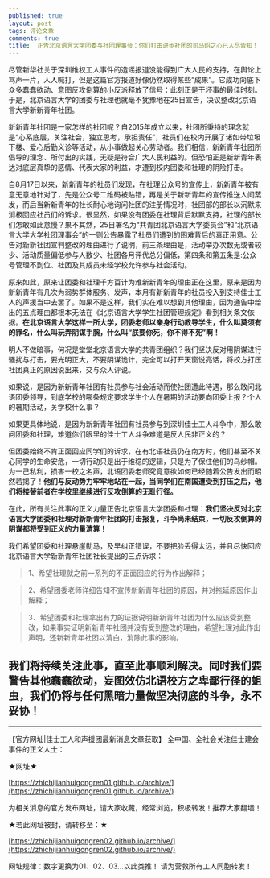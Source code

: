 ```yaml
---
published: true
layout: post
tags: 评论文章
comments: true
title:  正告北京语言大学团委与社团理事会：你们打击进步社团的司马昭之心已人尽皆知！
---
```


尽管新华社关于深圳维权工人事件的造谣报道没能得到广大人民的支持，在舆论上骂声一片，人人喊打，但是这篇官方报道好像仍然取得某些“成果”。它成功向底下众多蠢蠢欲动、意图反攻倒算的小反派释放了信号：此刻正是干坏事的最佳时刻。于是，北京语言大学的团委与社理也就毫不犹豫地在25日宣告，决议整改北京语言大学新新青年社团。

新新青年社团是一家怎样的社团呢？自2015年成立以来，社团所秉持的理念就是“心系底层，关注社会，独立思考，承担责任”，社员们在校内开展了诸如带垃圾下楼、爱心后勤义诊等活动，从小事做起关心劳动者。我们相信，新新青年社团所倡导的理念、所付出的实践，无疑是符合广大人民利益的。但恐怕正是新新青年表达对底层真挚的感情、代表大家的利益，才遭到校内团委和社理的阴险打击。

自8月17日以来，新新青年的社员们发现，在社理公众号的宣传上，新新青年被有意无意地针对了，先是公众号二维码被贴错，再是关于新新青年的宣传推送人间蒸发，而后当新新青年的社长耐心地询问社团的注册情况时，社团部的部长以沉默来消极回应社员们的诉求。很显然，如果没有团委在社理背后默默支持，社理的部长们怎敢如此怠慢？果不其然，25日署名为“共青团北京语言大学委员会”和“北京语言大学大学社团理事会”的一则公告暴露了社员们遭到的困难背后的真正用意。公告对新新社团宣判整改的理由进行了说明，前三条理由是，活动举办次数无或者较少、活动质量偏低参与人数少、社团各月评优总分偏低，第四条和第五条是:公众号管理不到位、社团及其成员未经学校允许参与社会活动。

原来如此，原来让团委和社理千方百计为难新新青年的理由正在这里，原来是因为新新青年有几次为弱势群体服务、发声，本月有新新青年的社员投入到支持佳士工人的声援当中去罢了。如果不是这样，我们实在难以想到其他理由，因为通告中给出的五点理由都根本无法在《北京语言大学学生社团管理规定》看到相关条文依据。**在北京语言大学这样一所大学，团委老师以亲身行动教导学生，什么叫莫须有的罪名，什么叫玩弄阴谋手腕，什么叫“朕要你死，你不得不死”啊！**

明人不做暗事，何况是堂堂北京语言大学的共青团组织？我们坚决反对用阴谋进行骚扰与打击，要光明正大，不要阴谋诡计，完全可以打开天窗说亮话，将校方打压社团真正的原因说出来，交与众人评说。

如果说，是因为新新青年社团有社员参与社会活动而使社团遭此待遇，那么敢问北语团委领导，到底学校的哪条规定要求学生个人在暑期的活动要向团委上报？个人的暑期活动，关学校什么事？

如果更具体地说，是因为新新青年社团有社员参与到深圳佳士工人斗争中，那么敢问团委和社理，难道你们眼里的佳士工人斗争难道是反人民非正义的？

但团委始终不肯正面回应同学们的诉求，在有北语社员仍在南方时，他们甚至不关心同学的生命安危，一切行动只是出于维稳的逻辑，只是为了保住他们的乌纱帽。为一己私利，损害一校之名声，北语团委老师究竟意欲如何已经随着公告发出而昭然若揭了！**他们与反动势力牢牢地站在一起，当同学们在南国遭受到打压之后，他们将接替前者在学校里继续进行反攻倒算的无耻行径。**

在此，所有关注此事的正义力量正告北京语言大学团委和社理：**我们坚决反对北京语言大学团委和社理对新新青年社团的打击报复，斗争尚未结束，一切反攻倒算的阴谋都将受到正义的力量清算！**

我们希望团委和社理悬崖勒马，及早纠正错误，不要把脸丢得太远，并且尽快回应北京语言大学新新青年社团社长提出的三点诉求：

>1、希望社理就之前一系列的不正面回应的行为作出解释；

>2、希望团委老师详细告知不宣传新新青年社团的原因，并对拖延原因作出解释；

>3、希望团委和社理拿出有力的证据说明新新青年社团为什么应该受到整改，如果事实证明新新青年社团并没有受到整改的理由，希望社理对此作出声明，还新新青年社团以清白，消除此事的影响。

我们将持续关注此事，直至此事顺利解决。**同时我们要警告其他蠢蠢欲动，妄图效仿北语校方之卑鄙行径的蛆虫，我们仍将与任何黑暗力量做坚决彻底的斗争，永不妥协！**
---

---

【官方网址|佳士工人和声援团最新消息文章获取】
全中国、全社会关注佳士建会事件的正义人士：

★网址★

[https://zhichijianhuigongren01.github.io/archive/](https://zhichijianhuigongren01.github.io/archive/)

为相关消息的官方发布网址，请大家收藏，经常浏览，积极转发！推荐大家翻墙！

★若此网址被封，请转移至：★

[https://zhichijianhuigongren02.github.io/archive/](https://zhichijianhuigongren02.github.io/archive/)

网址规律：数字更换为01、02、03...以此类推！
请为营救所有工人同胞转发！
